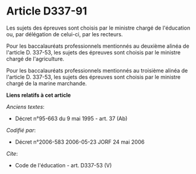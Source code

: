 # Article D337-91

Les sujets des épreuves sont choisis par le ministre chargé de l'éducation ou, par délégation de celui-ci, par les recteurs.

Pour les baccalauréats professionnels mentionnés au deuxième alinéa de l'article D. 337-53, les sujets des épreuves sont
choisis par le ministre chargé de l'agriculture.

Pour les baccalauréats professionnels mentionnés au troisième alinéa de l'article D. 337-53, les sujets des épreuves sont
choisis par le ministre chargé de la marine marchande.

**Liens relatifs à cet article**

_Anciens textes_:

  - Décret n°95-663 du 9 mai 1995 - art. 37 (Ab)

_Codifié par_:

  - Décret n°2006-583 2006-05-23 JORF 24 mai 2006

_Cite_:

  - Code de l'éducation - art. D337-53 (V)
